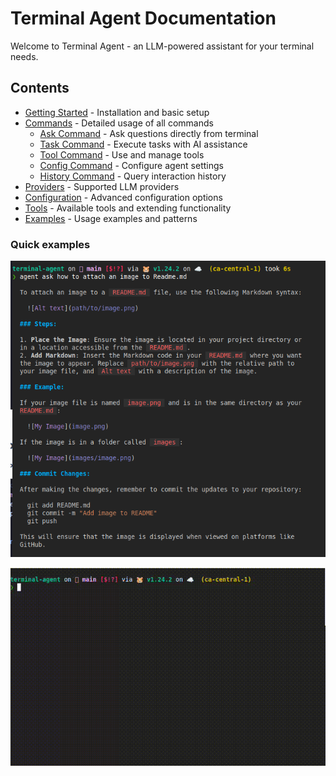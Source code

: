 # Terminal Agent Documentation

Welcome to Terminal Agent - an LLM-powered assistant for your terminal needs.

## Contents

- [Getting Started](./getting-started.md) - Installation and basic setup
- [Commands](./commands.md) - Detailed usage of all commands
  - [Ask Command](./commands/ask.md) - Ask questions directly from terminal
  - [Task Command](./commands/task.md) - Execute tasks with AI assistance
  - [Tool Command](./commands/tool.md) - Use and manage tools
  - [Config Command](./commands/config.md) - Configure agent settings
  - [History Command](./commands/history.md) - Query interaction history
- [Providers](./providers.md) - Supported LLM providers
- [Configuration](./configuration.md) - Advanced configuration options
- [Tools](./tools.md) - Available tools and extending functionality
- [Examples](./examples.md) - Usage examples and patterns


### Quick examples

![answer to how to attach an image to Readme](./assets/aa-how-to-attach-image.png)

![example of streaming in terminal](./assets/stream-example.gif)